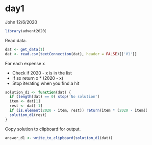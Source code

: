 day1
================
John
12/6/2020

``` r
library(advent2020)
```

Read data.

``` r
dat <- get_data(1)
dat <- read.csv(textConnection(dat), header = FALSE)[['V1']]
```

For each expense x

  - Check if 2020 - x is in the list
  - If so return x \* (2020 - x)
  - Stop iterating when you find a hit

<!-- end list -->

``` r
solution_d1 <- function(dat) {
  if (length(dat) == 0) stop('No solution')
  item <- dat[1]
  rest <- dat[-1]
  if (is.element(2020 - item, rest)) return(item * (2020 - item))
  solution_d1(rest)
}
```

Copy solution to clipboard for output.

``` r
answer_d1 <- write_to_clipboard(solution_d1(dat))
```
